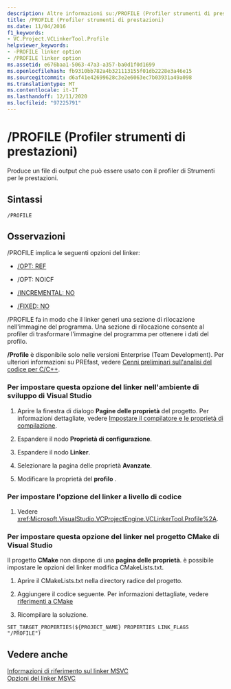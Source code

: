 ```yaml
---
description: Altre informazioni su:/PROFILE (Profiler strumenti di prestazioni)
title: /PROFILE (Profiler strumenti di prestazioni)
ms.date: 11/04/2016
f1_keywords:
- VC.Project.VCLinkerTool.Profile
helpviewer_keywords:
- -PROFILE linker option
- /PROFILE linker option
ms.assetid: e676baa1-5063-47a3-a357-ba0d1f0d1699
ms.openlocfilehash: fb9310bb782a4b321113155f01db2228e3a46e15
ms.sourcegitcommit: d6af41e42699628c3e2e6063ec7b03931a49a098
ms.translationtype: MT
ms.contentlocale: it-IT
ms.lasthandoff: 12/11/2020
ms.locfileid: "97225791"
---
```

# <a name="profile-performance-tools-profiler"></a>/PROFILE (Profiler strumenti di prestazioni)

Produce un file di output che può essere usato con il profiler di Strumenti per le prestazioni.

## <a name="syntax"></a>Sintassi

```
/PROFILE
```

## <a name="remarks"></a>Osservazioni

/PROFILE implica le seguenti opzioni del linker:

- [/OPT: REF](opt-optimizations.md)

- /OPT: NOICF

- [/INCREMENTAL: NO](incremental-link-incrementally.md)

- [/FIXED: NO](fixed-fixed-base-address.md)

/PROFILE fa in modo che il linker generi una sezione di rilocazione nell'immagine del programma.  Una sezione di rilocazione consente al profiler di trasformare l'immagine del programma per ottenere i dati del profilo.

**/Profile** è disponibile solo nelle versioni Enterprise (Team Development).  Per ulteriori informazioni su PREfast, vedere [Cenni preliminari sull'analisi del codice per C/C++](../../code-quality/code-analysis-for-c-cpp-overview.md).

### <a name="to-set-this-linker-option-in-the-visual-studio-development-environment"></a>Per impostare questa opzione del linker nell'ambiente di sviluppo di Visual Studio

1. Aprire la finestra di dialogo **Pagine delle proprietà** del progetto. Per informazioni dettagliate, vedere [Impostare il compilatore e le proprietà di compilazione](../working-with-project-properties.md).

1. Espandere il nodo **Proprietà di configurazione**.

1. Espandere il nodo **Linker**.

1. Selezionare la pagina delle proprietà **Avanzate**.

1. Modificare la proprietà del **profilo** .

### <a name="to-set-this-linker-option-programmatically"></a>Per impostare l'opzione del linker a livello di codice

1. Vedere <xref:Microsoft.VisualStudio.VCProjectEngine.VCLinkerTool.Profile%2A>.

### <a name="to-set-this-linker-option-within-visual-studio-cmake-project"></a>Per impostare questa opzione del linker nel progetto CMake di Visual Studio

Il progetto **CMake** non dispone di una **pagina delle proprietà**. è possibile impostare le opzioni del linker modifica CMakeLists.txt.

1. Aprire il CMakeLists.txt nella directory radice del progetto.

1. Aggiungere il codice seguente. Per informazioni dettagliate, vedere [riferimenti a CMake](https://cmake.org/cmake/help/v3.0/command/set_target_properties.html)

1. Ricompilare la soluzione.

```
SET_TARGET_PROPERTIES(${PROJECT_NAME} PROPERTIES LINK_FLAGS "/PROFILE")
```

## <a name="see-also"></a>Vedere anche

[Informazioni di riferimento sul linker MSVC](linking.md)<br/>
[Opzioni del linker MSVC](linker-options.md)
